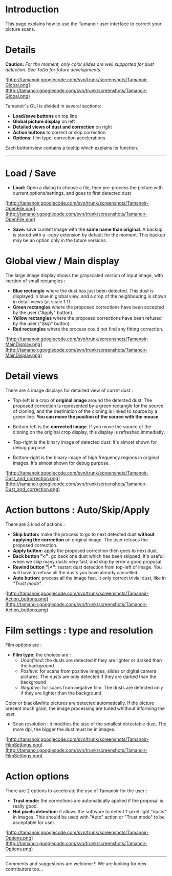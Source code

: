 # Introduction #

This page explains how to use the Tamanoir user interface to correct your picture scans.


# Details #

**Caution:** _For the moment, only color slides are well supported for dust detection. See ToDo for future developments._

![http://tamanoir.googlecode.com/svn/trunk/screenshots/Tamanoir-Global.png](http://tamanoir.googlecode.com/svn/trunk/screenshots/Tamanoir-Global.png)

Tamanoir's GUI is divided in several sections:
  * **Load/save buttons** on top line
  * **Global picture display** on left
  * **Detailed views of dust and correction** on right
  * **Action buttons** to correct or skip correction
  * **Options:** film type, correction accelerations

Each button/view contains a tooltip which explains its function.


---


# Load / Save #

  * **Load:** Open a dialog to choose a file, then pre-process the picture with current options/settings, and goes to first detected dust

![http://tamanoir.googlecode.com/svn/trunk/screenshots/Tamanoir-OpenFile.png](http://tamanoir.googlecode.com/svn/trunk/screenshots/Tamanoir-OpenFile.png)

  * **Save:** save current image with the **same name than original**. A backup is stored with a _-copy_ extension by default for the moment. This backup may be an option only in the future versions.


# Global view / Main display #

The large image display shows the grayscaled version of input image, with inertion of small rectangles :
  * **Blue rectangle** where the dust has just been detected. This dust is displayed in blue in global view, and a crop of the neighbouring is shown in detail views (at scale 1:1).
  * **Green rectangles** where the proposed corrections have been accepted by the user ("Apply" button).
  * **Yellow rectangles** where the proposed corrections have been refused by the user ("Skip" button).
  * **Red rectangles** where the process could not find any fitting correction.

![http://tamanoir.googlecode.com/svn/trunk/screenshots/Tamanoir-MainDisplay.png](http://tamanoir.googlecode.com/svn/trunk/screenshots/Tamanoir-MainDisplay.png)

# Detail views #

There are 4 image displays for detailled view of currnt dust :
  * Top-left is a crop of **original image** around the detected dust. The proposed correction is represented by a green rectangle for the source of cloning, and the destination of the cloning is linked to source by a green line. **You can move the position of the source with the mouse**.
  * Bottom-left is the **corrected image**. If you move the source of the cloning on the original crop display, this display is refreshed immediatly.

  * Top-right is the binary image of detected dust. It's almost shown for debug purpose.
  * Bottom-right is the binary image of high frequency regions in original images. It's almost shown for debug purpose.

![http://tamanoir.googlecode.com/svn/trunk/screenshots/Tamanoir-Dust_and_correction.png](http://tamanoir.googlecode.com/svn/trunk/screenshots/Tamanoir-Dust_and_correction.png)

# Action buttons : Auto/Skip/Apply #

There are 3 kind of actions :
  * **Skip button:** make the process to go to next detected dust **without applying the correction** on original image. The user refuses the proposed correction.
  * **Apply button:** apply the proposed correction then goes to next dust.
  * **Back button "<":** go back one dust which has been skipped. It's usefull when we skip many dusts very fast, and skip by error a good proposal.
  * **Rewind button "|<":** restart dust detection from top-left of image. You will have to refuse all the dusts you have already cancelled.
  * **Auto button:** process all the image fast. It only correct trivial dust, like in _"Trust mode"_.

![http://tamanoir.googlecode.com/svn/trunk/screenshots/Tamanoir-Action_buttons.png](http://tamanoir.googlecode.com/svn/trunk/screenshots/Tamanoir-Action_buttons.png)


# Film settings : type and resolution #

Film options are :
  * **Film type:** the choices are :
    * _Undefined_: the dusts are detected if they are lighter or darked than the background
    * _Positive_: for scans from positive images, slides or digital camera pictures. The dusts are only detected if they are darked than the background
    * _Negative_: for scans from negative film. The dusts are detected only if they are lighter than the background

Color or black&white pictures are detected automatically. If the picture present much grain, the image processing are tuned whithout informing the user.

  * Scan resolution : it modifies the size of the smallest detectable dust. The more dpi, the bigger the dust must be in images.

![http://tamanoir.googlecode.com/svn/trunk/screenshots/Tamanoir-FilmSettings.png](http://tamanoir.googlecode.com/svn/trunk/screenshots/Tamanoir-FilmSettings.png)


# Action options #

There are 2 options to accelerate the use of Tamanoir for the user :
  * **Trust mode:** the corrections are automatically applied if the proposal is really good.
  * **Hot pixels detection:** it allows the software to detect 1-pixel light "dusts" in images. This should be used with "Auto" action or "Trust mode" to be acceptable for user.

![http://tamanoir.googlecode.com/svn/trunk/screenshots/Tamanoir-Options.png](http://tamanoir.googlecode.com/svn/trunk/screenshots/Tamanoir-Options.png)



---


Comments and suggestions are welcome !! We are looking for new contributors too...